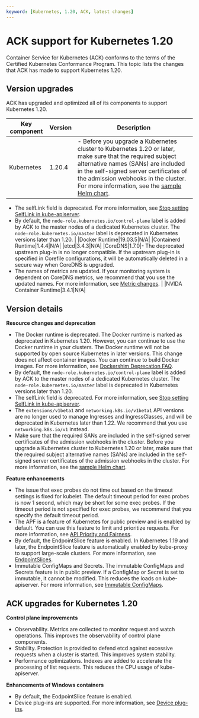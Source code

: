 ```yaml
---
keyword: [Kubernetes, 1.20, ACK, latest changes]
---
```


# ACK support for Kubernetes 1.20

Container Service for Kubernetes \(ACK\) conforms to the terms of the Certified Kubernetes Conformance Program. This topic lists the changes that ACK has made to support Kubernetes 1.20.

## Version upgrades

ACK has upgraded and optimized all of its components to support Kubernetes 1.20.

|Key component|Version|Description|
|-------------|-------|-----------|
|Kubernetes|1.20.4|-   Before you upgrade a Kubernetes cluster to Kubernetes 1.20 or later, make sure that the required subject alternative names \(SANs\) are included in the self-signed server certificates of the admission webhooks in the cluster. For more information, see the [sample Helm chart](https://github.com/helm/helm/issues/9046#issuecomment-750892734).
-   The selfLink field is deprecated. For more information, see [Stop setting SelfLink in kube-apiserver](https://github.com/kubernetes/kubernetes/pull/94397).
-   By default, the `node-role.kubernetes.io/control-plane` label is added by ACK to the master nodes of a dedicated Kubernetes cluster. The `node-role.kubernetes.io/master` label is deprecated in Kubernetes versions later than 1.20. |
|Docker Runtime|19.03.5|N/A|
|Containerd Runtime|1.4.4|N/A|
|etcd|3.4.3|N/A|
|CoreDNS|1.7.0|-   The deprecated upstream plug-in is no longer compatible. If the upstream plug-in is specified in Corefile configurations, it will be automatically deleted in a secure way when CoreDNS is upgraded.
-   The names of metrics are updated. If your monitoring system is dependent on CoreDNS metrics, we recommend that you use the updated names. For more information, see [Metric changes](https://coredns.io/2020/06/15/coredns-1.7.0-release/#metric-changes). |
|NVIDA Container Runtime|3.4.1|N/A|

## Version details

**Resource changes and deprecation**

-   The Docker runtime is deprecated. The Docker runtime is marked as deprecated in Kubernetes 1.20. However, you can continue to use the Docker runtime in your clusters. The Docker runtime will not be supported by open source Kubernetes in later versions. This change does not affect container images. You can continue to build Docker images. For more information, see [Dockershim Deprecation FAQ](https://kubernetes.io/blog/2020/12/02/dockershim-faq/).
-   By default, the `node-role.kubernetes.io/control-plane` label is added by ACK to the master nodes of a dedicated Kubernetes cluster. The `node-role.kubernetes.io/master` label is deprecated in Kubernetes versions later than 1.20.
-   The selfLink field is deprecated. For more information, see [Stop setting SelfLink in kube-apiserver](https://github.com/kubernetes/kubernetes/pull/94397).
-   The `extensions/v1beta1` and `networking.k8s.io/v1beta1` API versions are no longer used to manage Ingresses and IngressClasses, and will be deprecated in Kubernetes later than 1.22. We recommend that you use `networking.k8s.io/v1` instead.
-   Make sure that the required SANs are included in the self-signed server certificates of the admission webhooks in the cluster. Before you upgrade a Kubernetes cluster to Kubernetes 1.20 or later, make sure that the required subject alternative names \(SANs\) are included in the self-signed server certificates of the admission webhooks in the cluster. For more information, see the [sample Helm chart](https://github.com/helm/helm/issues/9046#issuecomment-750892734).

**Feature enhancements**

-   The issue that exec probes do not time out based on the timeout settings is fixed for kubelet. The default timeout period for exec probes is now 1 second, which may be short for some exec probes. If the timeout period is not specified for exec probes, we recommend that you specify the default timeout period.
-   The APF is a feature of Kubernetes for public preview and is enabled by default. You can use this feature to limit and prioritize requests. For more information, see [API Priority and Fairness](https://kubernetes.io/docs/concepts/cluster-administration/flow-control/).
-   By default, the EndpointSlice feature is enabled. In Kubernetes 1.19 and later, the EndpointSlice feature is automatically enabled by kube-proxy to support large-scale clusters. For more information, see [EndpointSlices](https://kubernetes.io/docs/concepts/services-networking/endpoint-slices/).
-   Immutable ConfigMaps and Secrets. The immutable ConfigMaps and Secrets feature is in public preview. If a ConfigMap or Secret is set to immutable, it cannot be modified. This reduces the loads on kube-apiserver. For more information, see [Immutable ConfigMaps](https://kubernetes.io/docs/concepts/configuration/configmap/#configmap-immutable).

## ACK upgrades for Kubernetes 1.20

**Control plane improvements**

-   Observability. Metrics are collected to monitor request and watch operations. This improves the observability of control plane components.
-   Stability. Protection is provided to defend etcd against excessive requests when a cluster is started. This improves system stability.
-   Performance optimizations. Indexes are added to accelerate the processing of list requests. This reduces the CPU usage of kube-apiserver.

**Enhancements of Windows containers**

-   By default, the EodpointSlice feature is enabled.
-   Device plug-ins are supported. For more information, see [Device plug-ins](https://kubernetes.io/docs/concepts/extend-kubernetes/compute-storage-net/device-plugins/?spm=a2c4e.11153959.blogcont498185.15.3ae63614Bg2zWO).

